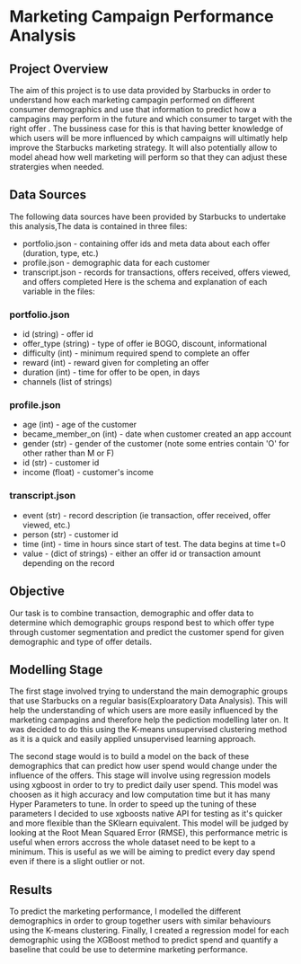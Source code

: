 # Marketing Campaign Performance Analysis

## Project Overview

The aim of this project is to use data provided by Starbucks in order to understand how each marketing campagin performed on different consumer demographics and use that information to predict how a campagins may perform in the future and which consumer to target with the right offer . The bussiness case for this is that having better knowledge of which users will be more influenced by which campaigns will ultimatly help improve the Starbucks marketing strategy. It will also potentially allow to model ahead how well marketing will perform so that they can adjust these stratergies when needed.

## Data Sources
The following data sources have been provided by Starbucks to undertake this analysis,The data is contained in three files:

* portfolio.json - containing offer ids and meta data about each offer (duration, type, etc.)
* profile.json - demographic data for each customer
* transcript.json - records for transactions, offers received, offers viewed, and offers completed
Here is the schema and explanation of each variable in the files:

### portfolio.json

* id (string) - offer id
* offer_type (string) - type of offer ie BOGO, discount, informational
* difficulty (int) - minimum required spend to complete an offer
* reward (int) - reward given for completing an offer
* duration (int) - time for offer to be open, in days
* channels (list of strings)

### profile.json

* age (int) - age of the customer
* became_member_on (int) - date when customer created an app account
* gender (str) - gender of the customer (note some entries contain 'O' for other rather than M or F)
* id (str) - customer id
* income (float) - customer's income

### transcript.json 

* event (str) - record description (ie transaction, offer received, offer viewed, etc.)
* person (str) - customer id
* time (int) - time in hours since start of test. The data begins at time t=0
* value - (dict of strings) - either an offer id or transaction amount depending on the record

## Objective
Our task is to combine transaction, demographic and offer data to determine which demographic groups respond best to which offer type through customer segmentation and predict the customer spend for given demographic and type of offer details.

## Modelling Stage

The first stage involved trying to understand the main demographic groups that use Starbucks on a regular basis(Exploaratory Data Analysis). This will help the understanding of which users are more easily influenced by the marketing campagins and therefore help the pediction modelling later on. It was decided to do this using the K-means unsupervised clustering method as it is a quick and easily applied unsupervised learning approach.

The second stage would is to build a model on the back of these demographics that can predict how user spend would change under the influence of the offers. This stage will involve using regression models using xgboost in order to try to predict daily user spend. This model was choosen as it high accuracy and low computation time but it has many Hyper Parameters to tune. In order to speed up the tuning of these parameters I decided to use xgboosts native API for testing as it's quicker and more flexible than the SKlearn equivalent. This model will be judged by looking at the Root Mean Squared Error (RMSE), this performance metric is useful when errors accross the whole dataset need to be kept to a minimum. This is useful as we will be aiming to predict every day spend even if there is a slight outlier or not.

## Results
To predict the marketing performance, I modelled the different demographics in order to group together users with similar behaviours using the K-means clustering. Finally, I created a regression model for each demographic using the XGBoost method to predict spend and quantify a baseline that could be use to determine marketing performance.
